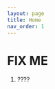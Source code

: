 ```yaml
---
layout: page
title: Home
nav_order: 1
---
```


<link rel="icon" href="/img/logo.png">

 
# **FIX ME**

1. ????